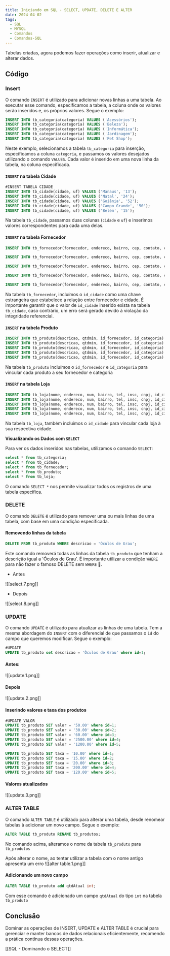 ```yaml
---
title: Iniciando em SQL - SELECT, UPDATE, DELETE E ALTER
date: 2024-04-02
tags:
  - SQL
  - MYSQL
  - Comandos
  - Comandos-SQL
---
```

Tabelas criadas, agora podemos fazer operações como inserir, atualizar e alterar dados.

## Código
### Insert

O comando `INSERT` é utilizado para adicionar novas linhas a uma tabela. Ao executar esse comando, especificamos a tabela, a coluna onde os valores serão inseridos e, os próprios valores. Segue o exemplo:

```sql
INSERT INTO tb_categoria(categoria) VALUES ('Acessórios');
INSERT INTO tb_categoria(categoria) VALUES ('Beleza');
INSERT INTO tb_categoria(categoria) VALUES ('Informática');
INSERT INTO tb_categoria(categoria) VALUES ('Jardinagem');
INSERT INTO tb_categoria(categoria) VALUES ('Pet Shop');
```

Neste exemplo, selecionamos a tabela `tb_categoria` para inserção, especificamos a coluna `categoria`, e passamos os valores desejados utilizando o comando `VALUES`. Cada valor é inserido em uma nova linha da tabela, na coluna especificada.

#### `INSERT` na tabela Cidade

```sql
#INSERT TABELA CIDADE
INSERT INTO tb_cidade(cidade, uf) VALUES ('Manaus', '13');
INSERT INTO tb_cidade(cidade, uf) VALUES ('Natal', '24');
INSERT INTO tb_cidade(cidade, uf) VALUES ('Goiânia', '52');
INSERT INTO tb_cidade(cidade, uf) VALUES ('Campo Grande', '50');
INSERT INTO tb_cidade(cidade, uf) VALUES ('Belém', '15');
```

Na tabela `tb_cidade`, passamos duas colunas (`cidade` e `uf`) e inserimos valores correspondentes para cada uma delas.

#### `INSERT` na tabela Fornecedor

```sql
INSERT INTO tb_fornecedor(fornecedor, endereco, bairro, cep, contato, cnpj, id_cidade) VALUES ('Elegância Acessórios', 'Av. Brasil', 'Comércio', '69050030', '92988556677', '11122233344455', 1);

INSERT INTO tb_fornecedor(fornecedor, endereco, bairro, cep, contato, cnpj, id_cidade) VALUES ('Beleza Pura', 'Rua das Flores', 'Petrópolis', '59020240', '84988556677', '55566677788899', 2);

INSERT INTO tb_fornecedor(fornecedor, endereco, bairro, cep, contato, cnpj, id_cidade) VALUES ('TechInfo', 'Av. Goiás', 'Setor Central', '74005310', '62988556677', '99988877766655', 3);

INSERT INTO tb_fornecedor(fornecedor, endereco, bairro, cep, contato, cnpj, id_cidade) VALUES ('Green Garden', 'Rua Ceará', 'Monte Castelo', '79010200', '67988556677', '44433322211100', 4);

INSERT INTO tb_fornecedor(fornecedor, endereco, bairro, cep, contato, cnpj, id_cidade) VALUES ('Pet Feliz', 'Av. Nazaré', 'Nazaré', '66035120', '91988556677', '22233344455566', 5);

```

Na tabela `tb_fornecedor`, incluímos o `id_cidade` como uma chave estrangeira que estabelece a relação entre fornecedor e cidade. É importante garantir que o valor de `id_cidade` inserido exista na tabela `tb_cidade`, caso contrário, um erro será gerado devido à violação da integridade referencial.

#### `INSERT` na tabela Produto

```sql
INSERT INTO tb_produto(descricao, qtdmin, id_fornecedor, id_categoria) VALUES ('Óculos de Sol', '150', 1, 1);
INSERT INTO tb_produto(descricao, qtdmin, id_fornecedor, id_categoria) VALUES ('Kit de Maquiagem', '200', 2, 2);
INSERT INTO tb_produto(descricao, qtdmin, id_fornecedor, id_categoria) VALUES ('Notebook Gamer', '50', 3, 3);
INSERT INTO tb_produto(descricao, qtdmin, id_fornecedor, id_categoria) VALUES ('Conjunto de Ferramentas para Jardim', '100', 4, 4);
INSERT INTO tb_produto(descricao, qtdmin, id_fornecedor, id_categoria) VALUES ('Ração para Cães', '300', 5, 5);
```

Na tabela `tb_produto` incluímos o `id_fornecedor` e `id_categoria` para vincular cada produto a seu fornecedor e categoria

#### `INSERT` na tabela Loja

```sql
INSERT INTO tb_loja(nome, endereco, num, bairro, tel, insc, cnpj, id_cidade) VALUES ('Acessórios Modernos', 'Av. Eduardo Ribeiro', 120, 'Centro', '(92) 9985-6677', 'AM345678901', '77.888.999/0001-66', 1);
INSERT INTO tb_loja(nome, endereco, num, bairro, tel, insc, cnpj, id_cidade) VALUES ('Beleza em Casa', 'Rua Potengi', 580, 'Petrópolis', '(84) 9985-6677', 'RN123456789', '66.777.888/0001-55', 2);
INSERT INTO tb_loja(nome, endereco, num, bairro, tel, insc, cnpj, id_cidade) VALUES ('Info Tech Loja', 'Av. Anhanguera', 1080, 'Setor Central', '(62) 9985-6677', 'GO987654321', '55.666.777/0001-44', 3);
INSERT INTO tb_loja(nome, endereco, num, bairro, tel, insc, cnpj, id_cidade) VALUES ('Jardim & Cia', 'Rua 14 de Julho', 450, 'Centro', '(67) 9985-6677', 'MS876543219', '44.555.666/0001-33', 4);
INSERT INTO tb_loja(nome, endereco, num, bairro, tel, insc, cnpj, id_cidade) VALUES ('Pet Shop Amigo Fiel', 'Av. Almirante Barroso', 220, 'Marco', '(91) 9985-6677', 'PA765432198', '33.444.555/0001-22', 5);
```

Na tabela `tb_loja`, também incluímos o `id_cidade` para vincular cada loja à sua respectiva cidade.

**Visualizando os Dados com `SELECT`**

Para ver os dados inseridos nas tabelas, utilizamos o comando `SELECT`:

```sql
select * from tb_categoria;
select * from tb_cidade;
select * from tb_fornecedor;
select * from tb_produto;
select * from tb_loja;
```

O comando `SELECT *` nos permite visualizar todos os registros de uma tabela específica.

### DELETE

O comando `DELETE` é utilizado para remover uma ou mais linhas de uma tabela, com base em uma condição especificada. 

#### Removendo linhas da tabela

```sql
DELETE FROM tb_produto WHERE descricao = 'Óculos de Grau';
```

Este comando removerá todas as linhas da tabela `tb_produto` que tenham a descrição igual a 'Óculos de Grau'. É importante utilizar a condição `WHERE` para não fazer o famoso DELETE sem `WHERE` 🤣.

- Antes

![[select.7.png]]

- Depois

![[select.8.png]]


### UPDATE

O comando `UPDATE` é utilizado para atualizar as linhas de uma tabela. Tem a mesma abordagem do `INSERT` com o diferencial de que passamos o `id` do campo que queremos modificar. Segue o exemplo:

```sql
#UPDATE
UPDATE tb_produto set descricao = 'Óculos de Grau' where id=1;
```

#### Antes:
![[update.1.png]]

#### Depois

![[update.2.png]]


#### Inserindo valores e taxa dos produtos

```sql
#UPDATE VALOR
UPDATE tb_produto SET valor = '50.00' where id=1;
UPDATE tb_produto SET valor = '30.00' where id=2;
UPDATE tb_produto SET valor = '60.00' where id=3;
UPDATE tb_produto SET valor = '2500.00' where id=4;
UPDATE tb_produto SET valor = '1200.00' where id=5;

UPDATE tb_produto SET taxa = '10.00' where id=1;
UPDATE tb_produto SET taxa = '15.00' where id=2;
UPDATE tb_produto SET taxa = '20.00' where id=3;
UPDATE tb_produto SET taxa = '200.00' where id=4;
UPDATE tb_produto SET taxa = '120.00' where id=5;
```

#### Valores atualizados

![[update.3.png]]

### ALTER  TABLE

O comando `ALTER TABLE` é utilizado para alterar uma tabela, desde renomear tabelas à adicionar um novo campo. Segue o exemplo:

```sql
ALTER TABLE tb_produto RENAME tb_produtos;
```

No comando acima, alteramos o nome da tabela `tb_produto` para `tb_produtos` 

Após alterar o nome, ao tentar utilizar a tabela com o nome antigo apresenta um erro
![[alter table.1.png]]

#### Adicionando um novo campo

```sql
ALTER TABLE tb_produto add qtdAtual int;
```

Com esse comando é adicionado um campo `qtdAtual` do tipo `int` na tabela `tb_produto` 

## Conclusão

Dominar as operações de INSERT, UPDATE e ALTER TABLE é crucial para gerenciar e manter bancos de dados relacionais eficientemente, recomendo a prática contínua dessas operações.

[[SQL - Dominando o SELECT]]

